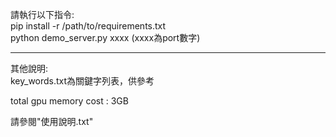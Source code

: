 請執行以下指令:  
pip install -r /path/to/requirements.txt  
python demo_server.py xxxx         (xxxx為port數字)  

-----
其他說明:  
key_words.txt為關鍵字列表，供參考  

total gpu memory cost : 3GB  

請參閱"使用說明.txt"
